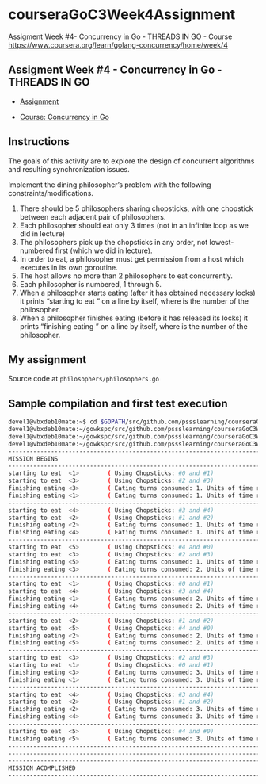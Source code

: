 # courseraGoC3Week4Assignment

Assigment Week #4- Concurrency in Go - THREADS IN GO - Course https://www.coursera.org/learn/golang-concurrency/home/week/4

## Assigment Week #4 - Concurrency in Go - THREADS IN GO  

- [Assignment](https://www.coursera.org/learn/golang-concurrency/peer/MAemV/module-4-activity)


- [Course: Concurrency in Go](https://www.coursera.org/learn/golang-concurrency/home/welcome)
  
## Instructions

The goals of this activity are to explore the design of concurrent algorithms and resulting synchronization issues.

Implement the dining philosopher’s problem with the following constraints/modifications.

1. There should be 5 philosophers sharing chopsticks, with one chopstick between each adjacent pair of philosophers.
2. Each philosopher should eat only 3 times (not in an infinite loop as we did in lecture)
3. The philosophers pick up the chopsticks in any order, not lowest-numbered first (which we did in lecture).
4. In order to eat, a philosopher must get permission from a host which executes in its own goroutine.
5. The host allows no more than 2 philosophers to eat concurrently.
6. Each philosopher is numbered, 1 through 5.
7. When a philosopher starts eating (after it has obtained necessary locks) it prints “starting to eat <number>” on a line by itself, where <number> is the number of the philosopher.
8. When a philosopher finishes eating (before it has released its locks) it prints “finishing eating <number>” on a line by itself, where <number> is the number of the philosopher.

## My assignment

Source code at `philosophers/philosophers.go`

## Sample compilation and first test execution

```sh
devel1@vbxdeb10mate:~$ cd $GOPATH/src/github.com/pssslearning/courseraGoC3Week4Assignment/
devel1@vbxdeb10mate:~/gowkspc/src/github.com/pssslearning/courseraGoC3Week4Assignment$ cd philosophers/
devel1@vbxdeb10mate:~/gowkspc/src/github.com/pssslearning/courseraGoC3Week4Assignment/philosophers$ go build philosophers.go 
devel1@vbxdeb10mate:~/gowkspc/src/github.com/pssslearning/courseraGoC3Week4Assignment/philosophers$ ./philosophers 
------------------------------------------------------------------------------------------------------
MISSION BEGINS
------------------------------------------------------------------------------------------------------
starting to eat  <1> 		( Using Chopsticks: #0 and #1)
starting to eat  <3> 		( Using Chopsticks: #2 and #3)
finishing eating <3> 		( Eating turns consumed: 1. Units of time required: 611 )
finishing eating <1> 		( Eating turns consumed: 1. Units of time required: 818 )
------------------------------------------------------------------------------------------------------
starting to eat  <4> 		( Using Chopsticks: #3 and #4)
starting to eat  <2> 		( Using Chopsticks: #1 and #2)
finishing eating <2> 		( Eating turns consumed: 1. Units of time required: 273 )
finishing eating <4> 		( Eating turns consumed: 1. Units of time required: 967 )
------------------------------------------------------------------------------------------------------
starting to eat  <5> 		( Using Chopsticks: #4 and #0)
starting to eat  <3> 		( Using Chopsticks: #2 and #3)
finishing eating <5> 		( Eating turns consumed: 1. Units of time required: 547 )
finishing eating <3> 		( Eating turns consumed: 2. Units of time required: 611 )
------------------------------------------------------------------------------------------------------
starting to eat  <1> 		( Using Chopsticks: #0 and #1)
starting to eat  <4> 		( Using Chopsticks: #3 and #4)
finishing eating <1> 		( Eating turns consumed: 2. Units of time required: 818 )
finishing eating <4> 		( Eating turns consumed: 2. Units of time required: 967 )
------------------------------------------------------------------------------------------------------
starting to eat  <2> 		( Using Chopsticks: #1 and #2)
starting to eat  <5> 		( Using Chopsticks: #4 and #0)
finishing eating <2> 		( Eating turns consumed: 2. Units of time required: 273 )
finishing eating <5> 		( Eating turns consumed: 2. Units of time required: 547 )
------------------------------------------------------------------------------------------------------
starting to eat  <3> 		( Using Chopsticks: #2 and #3)
starting to eat  <1> 		( Using Chopsticks: #0 and #1)
finishing eating <3> 		( Eating turns consumed: 3. Units of time required: 611 )
finishing eating <1> 		( Eating turns consumed: 3. Units of time required: 818 )
------------------------------------------------------------------------------------------------------
starting to eat  <4> 		( Using Chopsticks: #3 and #4)
starting to eat  <2> 		( Using Chopsticks: #1 and #2)
finishing eating <2> 		( Eating turns consumed: 3. Units of time required: 273 )
finishing eating <4> 		( Eating turns consumed: 3. Units of time required: 967 )
------------------------------------------------------------------------------------------------------
starting to eat  <5> 		( Using Chopsticks: #4 and #0)
finishing eating <5> 		( Eating turns consumed: 3. Units of time required: 547 )
------------------------------------------------------------------------------------------------------
------------------------------------------------------------------------------------------------------
------------------------------------------------------------------------------------------------------
MISSION ACOMPLISHED
------------------------------------------------------------------------------------------------------
```